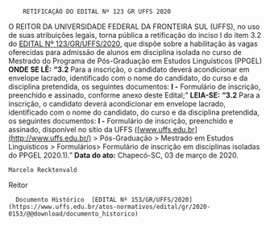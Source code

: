         RETIFICAÇÃO DO EDITAL Nº 123 GR UFFS 2020  

 O REITOR DA UNIVERSIDADE FEDERAL DA FRONTEIRA SUL (UFFS), no uso de suas atribuições legais, torna pública a retificação do inciso I do item 3.2 do [EDITAL Nº 123/GR/UFFS/2020](https://www.uffs.edu.br/atos-normativos/edital/gr/2020-0123), que dispõe sobre a habilitação às vagas oferecidas para admissão de alunos em disciplina isolada no curso de Mestrado do Programa de Pós-Graduação em Estudos Linguísticos (PPGEL)   **ONDE SE LÊ:** **“3.2** Para a inscrição, o candidato deverá acondicionar em envelope lacrado, identificado com o nome do candidato, do curso e da disciplina pretendida, os seguintes documentos: **I -**  Formulário de inscrição, preenchido e assinado, conforme anexo deste Edital;”   **LEIA-SE:** **“3.2** Para a inscrição, o candidato deverá acondicionar em envelope lacrado, identificado com o nome do candidato, do curso e da disciplina pretendida, os seguintes documentos: **I -**  Formulário de inscrição, preenchido e assinado, disponível no sítio da UFFS ([www.uffs.edu.br](http://www.uffs.edu.br/) > Pós-Graduação > Mestrado em Estudos Linguísticos > Formulários> Formulário de inscrição em disciplinas isoladas do PPGEL 2020.1).”        **Data do ato:** Chapecó-SC, 03 de março de 2020.   
 

    Marcelo Recktenvald   
 Reitor 

      Documento Histórico  [EDITAL Nº 153/GR/UFFS/2020](https://www.uffs.edu.br/atos-normativos/edital/gr/2020-0153/@@download/documento_historico)     
      